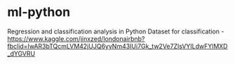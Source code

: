 # ml-python
Regression and classification analysis in Python
Dataset for classification - https://www.kaggle.com/jinxzed/londonairbnb?fbclid=IwAR3bTQcmLVM42jUJQ6yyNm43IUi7Gk_tw2Ve7ZlsVYILdwFYlMXD_dYGVRU
